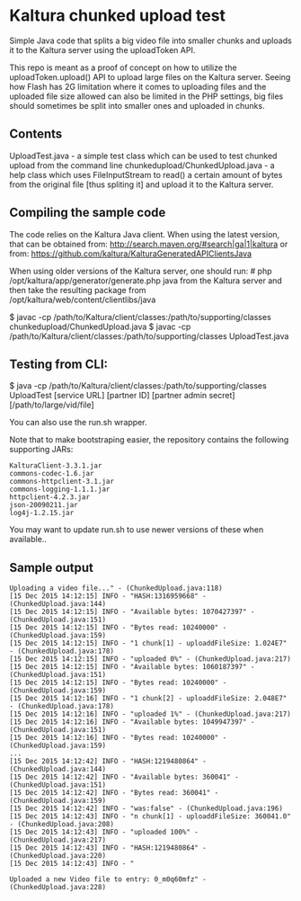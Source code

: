 # Kaltura chunked upload test
Simple Java code that splits a big video file into smaller chunks and uploads it to the Kaltura server using the uploadToken API.

This repo is meant as a proof of concept on how to utilize the uploadToken.upload() API to upload large files on the Kaltura server.
Seeing how Flash has 2G limitation where it comes to uploading files and the uploaded file size allowed can also be limited in the PHP settings, big files should sometimes be split into smaller ones and uploaded in chunks.

## Contents
UploadTest.java - a simple test class which can be used to test chunked upload from the command line
chunkedupload/ChunkedUpload.java - a help class which uses FileInputStream to read() a certain amount of bytes from the original file [thus spliting it] and upload it to the Kaltura server.

## Compiling the sample code
The code relies on the Kaltura Java client. When using the latest version, that can be obtained from:
http://search.maven.org/#search|ga|1|kaltura
or from:
https://github.com/kaltura/KalturaGeneratedAPIClientsJava

When using older versions of the Kaltura server, one should run:
\# php /opt/kaltura/app/generator/generate.php java
from the Kaltura server and then take the resulting package from /opt/kaltura/web/content/clientlibs/java

$ javac -cp /path/to/Kaltura/client/classes:/path/to/supporting/classes chunkedupload/ChunkedUpload.java
$ javac -cp /path/to/Kaltura/client/classes:/path/to/supporting/classes UploadTest.java

## Testing from CLI:
$ java -cp /path/to/Kaltura/client/classes:/path/to/supporting/classes UploadTest [service URL] [partner ID] [partner admin secret] [/path/to/large/vid/file]

You can also use the run.sh wrapper.

Note that to make bootstraping easier, the repository contains the following supporting JARs:
```
KalturaClient-3.3.1.jar
commons-codec-1.6.jar
commons-httpclient-3.1.jar
commons-logging-1.1.1.jar
httpclient-4.2.3.jar
json-20090211.jar
log4j-1.2.15.jar
```
You may want to update run.sh to use newer versions of these when available..


## Sample output
```
Uploading a video file..." - (ChunkedUpload.java:118) 
[15 Dec 2015 14:12:15] INFO - "HASH:1316959668" - (ChunkedUpload.java:144) 
[15 Dec 2015 14:12:15] INFO - "Available bytes: 1070427397" - (ChunkedUpload.java:151) 
[15 Dec 2015 14:12:15] INFO - "Bytes read: 10240000" - (ChunkedUpload.java:159) 
[15 Dec 2015 14:12:15] INFO - "1 chunk[1] - uploaddFileSize: 1.024E7" - (ChunkedUpload.java:178) 
[15 Dec 2015 14:12:15] INFO - "uploaded 0%" - (ChunkedUpload.java:217) 
[15 Dec 2015 14:12:15] INFO - "Available bytes: 1060187397" - (ChunkedUpload.java:151) 
[15 Dec 2015 14:12:15] INFO - "Bytes read: 10240000" - (ChunkedUpload.java:159) 
[15 Dec 2015 14:12:16] INFO - "1 chunk[2] - uploaddFileSize: 2.048E7" - (ChunkedUpload.java:178) 
[15 Dec 2015 14:12:16] INFO - "uploaded 1%" - (ChunkedUpload.java:217) 
[15 Dec 2015 14:12:16] INFO - "Available bytes: 1049947397" - (ChunkedUpload.java:151) 
[15 Dec 2015 14:12:16] INFO - "Bytes read: 10240000" - (ChunkedUpload.java:159) 
...
[15 Dec 2015 14:12:42] INFO - "HASH:1219480864" - (ChunkedUpload.java:144) 
[15 Dec 2015 14:12:42] INFO - "Available bytes: 360041" - (ChunkedUpload.java:151) 
[15 Dec 2015 14:12:42] INFO - "Bytes read: 360041" - (ChunkedUpload.java:159) 
[15 Dec 2015 14:12:42] INFO - "was:false" - (ChunkedUpload.java:196) 
[15 Dec 2015 14:12:43] INFO - "n chunk[1] - uploaddFileSize: 360041.0" - (ChunkedUpload.java:208) 
[15 Dec 2015 14:12:43] INFO - "uploaded 100%" - (ChunkedUpload.java:217) 
[15 Dec 2015 14:12:43] INFO - "HASH:1219480864" - (ChunkedUpload.java:220) 
[15 Dec 2015 14:12:43] INFO - "

Uploaded a new Video file to entry: 0_m0q60mfz" - (ChunkedUpload.java:228)
```
